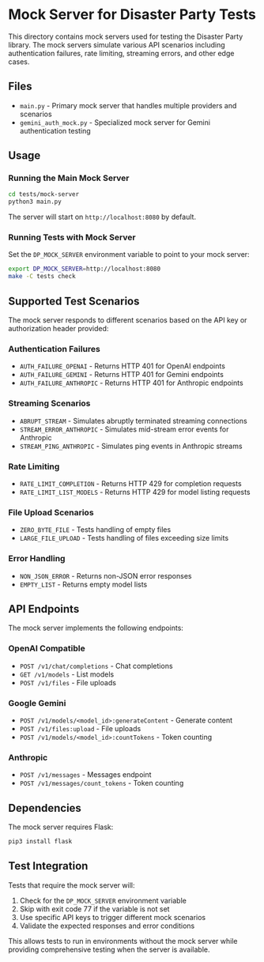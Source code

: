 # Mock Server for Disaster Party Tests

This directory contains mock servers used for testing the Disaster Party library. The mock servers simulate various API scenarios including authentication failures, rate limiting, streaming errors, and other edge cases.

## Files

- `main.py` - Primary mock server that handles multiple providers and scenarios
- `gemini_auth_mock.py` - Specialized mock server for Gemini authentication testing

## Usage

### Running the Main Mock Server

```bash
cd tests/mock-server
python3 main.py
```

The server will start on `http://localhost:8080` by default.

### Running Tests with Mock Server

Set the `DP_MOCK_SERVER` environment variable to point to your mock server:

```bash
export DP_MOCK_SERVER=http://localhost:8080
make -C tests check
```

## Supported Test Scenarios

The mock server responds to different scenarios based on the API key or authorization header provided:

### Authentication Failures
- `AUTH_FAILURE_OPENAI` - Returns HTTP 401 for OpenAI endpoints
- `AUTH_FAILURE_GEMINI` - Returns HTTP 401 for Gemini endpoints  
- `AUTH_FAILURE_ANTHROPIC` - Returns HTTP 401 for Anthropic endpoints

### Streaming Scenarios
- `ABRUPT_STREAM` - Simulates abruptly terminated streaming connections
- `STREAM_ERROR_ANTHROPIC` - Simulates mid-stream error events for Anthropic
- `STREAM_PING_ANTHROPIC` - Simulates ping events in Anthropic streams

### Rate Limiting
- `RATE_LIMIT_COMPLETION` - Returns HTTP 429 for completion requests
- `RATE_LIMIT_LIST_MODELS` - Returns HTTP 429 for model listing requests

### File Upload Scenarios
- `ZERO_BYTE_FILE` - Tests handling of empty files
- `LARGE_FILE_UPLOAD` - Tests handling of files exceeding size limits

### Error Handling
- `NON_JSON_ERROR` - Returns non-JSON error responses
- `EMPTY_LIST` - Returns empty model lists

## API Endpoints

The mock server implements the following endpoints:

### OpenAI Compatible
- `POST /v1/chat/completions` - Chat completions
- `GET /v1/models` - List models
- `POST /v1/files` - File uploads

### Google Gemini
- `POST /v1/models/<model_id>:generateContent` - Generate content
- `POST /v1/files:upload` - File uploads
- `POST /v1/models/<model_id>:countTokens` - Token counting

### Anthropic
- `POST /v1/messages` - Messages endpoint
- `POST /v1/messages/count_tokens` - Token counting

## Dependencies

The mock server requires Flask:

```bash
pip3 install flask
```

## Test Integration

Tests that require the mock server will:
1. Check for the `DP_MOCK_SERVER` environment variable
2. Skip with exit code 77 if the variable is not set
3. Use specific API keys to trigger different mock scenarios
4. Validate the expected responses and error conditions

This allows tests to run in environments without the mock server while providing comprehensive testing when the server is available.
